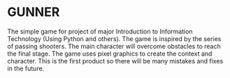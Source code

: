 # GUNNER
  The simple game for project of major Introduction to Information Technology (Using Python and others). 
  The game is inspired by the series of passing shooters. The main character will overcome obstacles to reach the final stage. The game uses pixel graphics to create the context and character. This is the first product so there will be many mistakes and fixes in the future.
